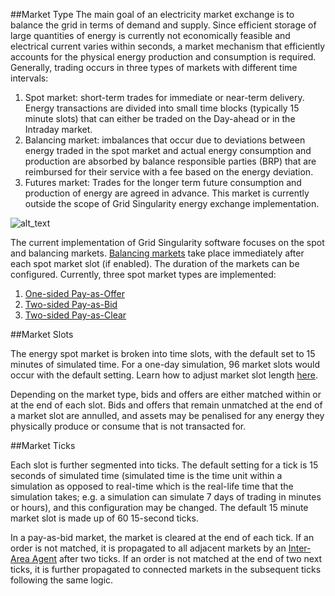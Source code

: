 ##Market Type
The main goal of an electricity market exchange is to balance the grid in terms of demand and supply. Since efficient storage of large quantities of energy is currently not economically feasible and electrical current varies within seconds, a market mechanism that efficiently accounts for the physical energy production and consumption is required. Generally, trading occurs in three types of markets with different time intervals:

1. Spot market: short-term trades for immediate or near-term delivery. Energy transactions are divided into small time blocks (typically 15 minute slots) that can either be traded on the Day-ahead or in the Intraday market.
2. Balancing market: imbalances that occur due to deviations between energy traded in the spot market and actual energy consumption and production are absorbed by balance responsible parties (BRP) that are reimbursed for their service with a fee based on the energy deviation.
3. Futures market: Trades for the longer term future consumption and production of energy are agreed in advance. This market is currently outside the scope of Grid Singularity energy exchange implementation.

![alt_text](images/image1.png "image_tooltip")

The current implementation of Grid Singularity software focuses on the spot and balancing markets. [Balancing markets](balancing-market.md) take place immediately after each spot market slot (if enabled). The duration of the markets can be configured. Currently, three spot market types are implemented:

1. [One-sided Pay-as-Offer](one-sided-pay-as-offer.md)
2. [Two-sided Pay-as-Bid](two-sided-pay-as-bid.md)
3. [Two-sided Pay-as-Clear](two-sided-pay-as-clear.md)

##Market Slots

The energy spot market is broken into time slots, with the default set to 15 minutes of simulated time. For a one-day simulation, 96 market slots would occur with the default setting. Learn how to adjust market slot length [here](general-settings.md).

Depending on the market type, bids and offers are either matched within or at the end of each slot. Bids and offers that remain unmatched at the end of a market slot are annulled, and assets may be penalised for any energy they physically produce or consume that is not transacted for.

##Market Ticks

Each slot is further segmented into ticks. The default setting for a tick is 15 seconds of simulated time (simulated time is the time unit within a simulation as opposed to real-time which is the real-life time that the simulation takes; e.g. a simulation can simulate 7 days of trading in minutes or hours), and this configuration may be changed. The default 15 minute market slot is made up of 60 15-second ticks. 

In a pay-as-bid market, the market is cleared at the end of each tick. If an order is not matched, it is propagated to all adjacent markets by an [Inter-Area Agent](inter-area-agent.md) after two ticks. If an order is not matched at the end of two next ticks, it is further propagated to connected markets in the subsequent ticks following the same logic.






